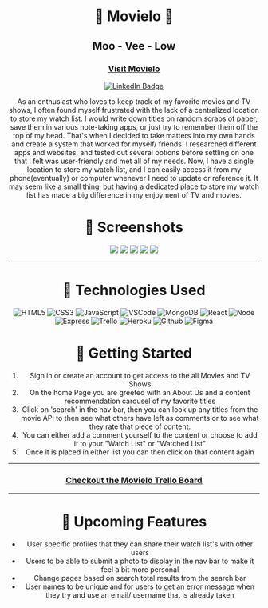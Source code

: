 <div id="description" align="center">

# 🎥 Movielo 🎥
## Moo - Vee - Low

###  [Visit Movielo](https://movielo.herokuapp.com/)


[![LinkedIn Badge](https://img.shields.io/badge/-@DiegoParanhos-blue?style=flat&logo=Linkedin&logoColor=black)](https://www.linkedin.com/in/diegoparanhos/)


As an enthusiast who loves to keep track of my favorite movies and TV shows, I often found myself frustrated with the lack of a centralized location to store my watch list. I would write down titles on random scraps of paper, save them in various note-taking apps, or just try to remember them off the top of my head. That's when I decided to take matters into my own hands and create a system that worked for myself/ friends. I researched different apps and websites, and tested out several options before settling on one that I felt was user-friendly and met all of my needs. Now, I have a single location to store my watch list, and I can easily access it from my phone(eventually) or computer whenever I need to update or reference it. It may seem like a small thing, but having a dedicated place to store my watch list has made a big difference in my enjoyment of TV and movies.
<div>


# 💠 Screenshots
<img src="https://i.imgur.com/gd1V3ry.png">
<img src="https://i.imgur.com/7jR1imX.png">
<img src="https://i.imgur.com/NvbfaLw.png">
<img src="https://i.imgur.com/JYiUFFc.png">
<img src="https://i.imgur.com/th9TMt6.png">

---

# 🚀 Technologies Used
 ![HTML5](https://img.shields.io/badge/-HTML5-05122A?style=flat&logo=html5)
 ![CSS3](https://img.shields.io/badge/-CSS-05122A?style=flat&logo=css3)
 ![JavaScript](https://img.shields.io/badge/-JavaScript-05122A?style=flat&logo=javascript)
 ![VSCode](https://img.shields.io/badge/-VS_Code-05122A?style=flat&logo=visualstudio)
 ![MongoDB](https://img.shields.io/badge/-MongoDB-05122A?style=flat&logo=mongodb)
 ![React](https://img.shields.io/badge/-React-05122A?style=flat&logo=react)
 ![Node](https://img.shields.io/badge/-Node.js-05122A?style=flat&logo=node.js)
 ![Express](https://img.shields.io/badge/-Express-05122A?style=flat&logo=express)
 ![Trello](https://img.shields.io/badge/-Trello-05122A?style=flat&logo=trello)
 ![Heroku](https://img.shields.io/badge/-Heroku-05122A?style=flat&logo=heroku)
 ![Github](https://img.shields.io/badge/-GitHub-05122A?style=flat&logo=github)
 ![Figma](https://img.shields.io/badge/Figma-F24E1E?style=for-the-badge&logo=figma&logoColor=white)


# 📝 Getting Started
1. Sign in or create an account to get access to the all Movies and TV Shows
2. On the home Page you are greeted with an About Us and a content recommendation carousel of my favorite titles
3. Click on 'search' in the nav bar, then you can look up any titles from the movie API to then see what others have left as comments or to see what they rate that piece of content.
4. You can either add a comment yourself to the content or choose to add it to your "Watch List" or "Watched List"
5. Once it is placed in either list you can then click on that content again


---

### [Checkout the Movielo Trello Board](https://trello.com/b/f7RS2HIv/movielo)

---
# 👾 Upcoming Features
- User specific profiles that they can share their watch list's with other users
- Users to be able to submit a photo to display in the nav bar to make it feel a bit more personal
- Change pages based on search total results from the search bar
- User names to be unique and for users to get an error message when they try and use an email/ username that is already taken 

